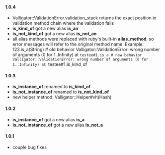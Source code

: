 #### 1.0.4
  - Valligator::ValidationError.validation_stack returns the exact position in validation method chain where the validation fails
  - **is_kind_of** got a new alias **is_an**
  - **is_not_kind_of** got a new alias **is_not_an**
  - all alias methods were replaced with ruby's built-in **alias_method**, so error messages will refer to the original  method name:
      Example:
        123.is_a(String)
        # old behavior
        Valligator::ValidationError: wrong number of arguments (0 for 1..Infinity) at `testee#1.is_a
        # new behavior
        Valligator::ValidationError: wrong number of arguments (0 for 1..Infinity) at `testee#1.is_kind_of

#### 1.0.3
  - **is_instance_of** renamed to **is_kind_of**
  - **is_not_instance_of** renamed to **is_not_kind_of**
  - new helper method: Valligator::Helper#vh(Hash)

#### 1.0.2
  - **is_instance_of** got a new alias **is_a**
  - **is_not_instance_of** got a new alias **is_not_a**

#### 1.0.1
  - couple bug fixes